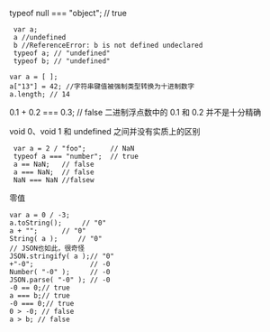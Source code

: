 typeof null === "object"; // true
```
 var a;
 a //undefined
 b //ReferenceError: b is not defined undeclared
 typeof a; // "undefined"
 typeof b; // "undefined"
 ```
 
 ```
 var a = [ ];
 a["13"] = 42; //字符串键值被强制类型转换为十进制数字
 a.length; // 14
```

0.1 + 0.2 === 0.3; // false 二进制浮点数中的 0.1 和 0.2 并不是十分精确

void 0、void 1 和 undefined 之间并没有实质上的区别

```
 var a = 2 / "foo";      // NaN
 typeof a === "number";  // true
 a == NaN;   // false
 a === NaN;  // false
 NaN === NaN //falsew
```

零值
```
var a = 0 / -3;
a.toString();     // "0"
a + "";      // "0"
String( a );     // "0"
// JSON也如此，很奇怪 
JSON.stringify( a );// "0"
+"-0";              // -0
Number( "-0" );     // -0
JSON.parse( "-0" ); // -0
-0 == 0;// true
a === b;// true
-0 === 0;// true
0 > -0; // false
a > b; // false
```
